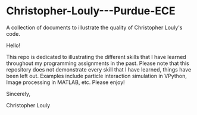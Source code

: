 # Christopher-Louly---Purdue-ECE
A collection of documents to illustrate the quality of Christopher Louly's code.

Hello!

This repo is dedicated to illustrating the different skills that I have learned 
throughout my programming assignments in the past. Please note that this repository 
does not demonstrate every skill that I have learned, things have been left out.
Examples include particle interaction simulation in VPython, Image processing in
MATLAB, etc. Please enjoy!

Sincerely,

Christopher Louly
